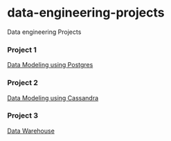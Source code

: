 # data-engineering-projects
Data engineering Projects

### Project 1

[Data Modeling using Postgres](https://github.com/myselfHimanshu/data-engineering-projects/tree/main/01.Data_Modeling_With_Postgres)

### Project 2

[Data Modeling using Cassandra](https://github.com/myselfHimanshu/data-engineering-projects/tree/main/02.Data_Modeling_With_Cassandra)

### Project 3

[Data Warehouse]()
